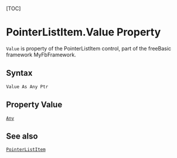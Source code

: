 [TOC]
# PointerListItem.Value Property

`Value` is property of the PointerListItem control, part of the freeBasic framework MyFbFramework.
## Syntax
```freeBasic
Value As Any Ptr
```
## Property Value
[`Any`]("https://www.freebasic.net/wiki/KeyPgAny")
## See also
[`PointerListItem`](PointerListItem.md)
